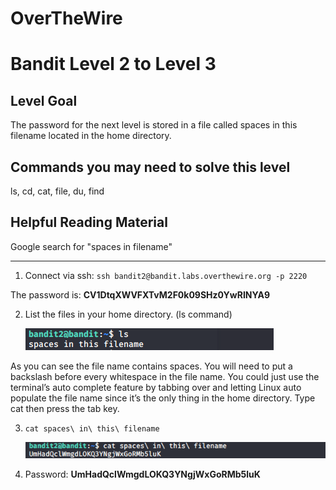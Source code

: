 # OverTheWire

# Bandit Level 2 to Level 3

## Level Goal

The password for the next level is stored in a file called spaces in this filename located in the home directory.

## Commands you may need to solve this level

ls, cd, cat, file, du, find 

## Helpful Reading Material
 
 Google search for "spaces in filename"

 --------------------------------------------------------------------------------

 1. Connect via ssh:
        `ssh bandit2@bandit.labs.overthewire.org -p 2220`

The password is: **CV1DtqXWVFXTvM2F0k09SHz0YwRINYA9**

 2. List the files in your home directory. (ls command)

    ![list files in home directory](images/level2to3.listing.spaces.file.name.linux.png?raw=true)

As you can see the file name contains spaces. You will need to put a backslash before every whitespace in the file name. You could just use the terminal’s auto complete feature by tabbing over and letting Linux auto populate the file name since it’s the only thing in the home directory. Type cat then press the tab key. 
 
 3. `cat spaces\ in\ this\ filename`

    ![list files in home directory](images/level2to3.reading.spaces.file.name.linux.png?raw=true)

 4. Password: **UmHadQclWmgdLOKQ3YNgjWxGoRMb5luK**

